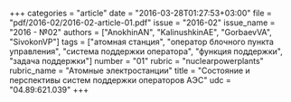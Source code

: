 +++
categories = "article"
date = "2016-03-28T01:27:53+03:00"
file = "pdf/2016-02/2016-02-article-01.pdf"
issue = "2016-02"
issue_name = "2016 - №02"
authors = ["AnokhinAN", "KalinushkinAE", "GorbaevVA", "SivokonVP"]
tags = ["атомная станция", "оператор блочного пункта управления", "система поддержки оператора", "функция поддержки", "задача поддержки"]
number = "01"
rubric = "nuclearpowerplants"
rubric_name = "Aтомные электростанции"
title = "Cостояние и перспективы систем поддержки операторов AЭС"
udc = "04.89:621.039"
+++